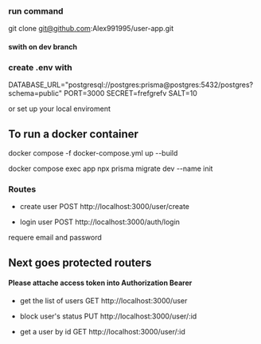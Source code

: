 ### run command

git clone git@github.com:Alex991995/user-app.git

#### swith on dev branch

### create .env with

DATABASE_URL="postgresql://postgres:prisma@postgres:5432/postgres?schema=public"
PORT=3000
SECRET=frefgrefv
SALT=10

or set up your local enviroment

## To run a docker container

docker compose -f docker-compose.yml up --build

docker compose exec app npx prisma migrate dev --name init

### Routes

- create user
  POST
  http://localhost:3000/user/create

- login user
  POST
  http://localhost:3000/auth/login

requere email and password

## Next goes protected routers

#### Please attache access token into Authorization Bearer

- get the list of users
  GET
  http://localhost:3000/user

- block user's status
  PUT
  http://localhost:3000/user/:id

- get a user by id
  GET
  http://localhost:3000/user/:id
